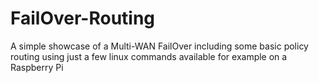 # FailOver-Routing
A simple showcase of a Multi-WAN FailOver including some basic policy routing using just a few linux commands available for example on a Raspberry Pi
